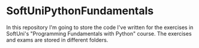 # SoftUniPythonFundamentals
In this repository I'm going to store the code I've written for the exercises in SoftUni's "Programming Fundamentals with Python" course.
The exercises and exams are stored in different folders.
